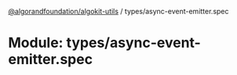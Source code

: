 [@algorandfoundation/algokit-utils](../README.md) / types/async-event-emitter.spec

# Module: types/async-event-emitter.spec
